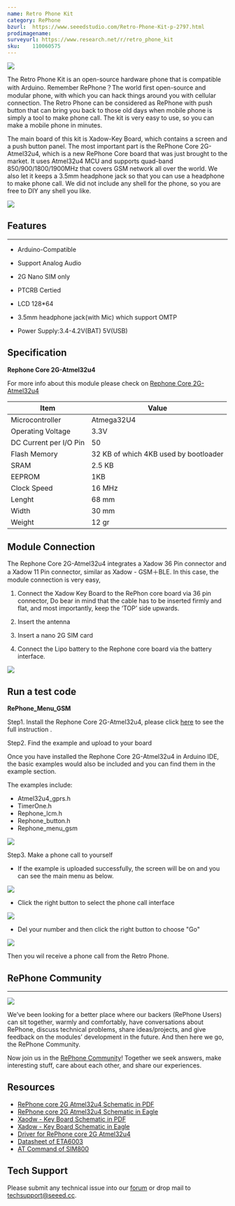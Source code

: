 ```yaml
---
name: Retro Phone Kit
category: RePhone
bzurl:  https://www.seeedstudio.com/Retro-Phone-Kit-p-2797.html
prodimagename:
surveyurl: https://www.research.net/r/retro_phone_kit
sku:    110060575
---
```

![](https://github.com/SeeedDocument/Retro_Phone_Kit/raw/master/img/Retro%20Phone%20Kit.jpg)

The Retro Phone Kit is an open-source hardware phone that is compatible with Arduino. Remember RePhone？The world first open-source and modular phone, with which you can hack things around you with cellular connection. The Retro Phone can be considered as RePhone with push button that can bring you back to those old days when mobile phone is simply a tool to make phone call. The kit is very easy to use, so you can make a mobile phone in minutes.

The main board of this kit is Xadow-Key Board, which contains a screen and a push button panel. The most important part is the RePhone Core 2G-Atmel32u4, which is a new RePhone Core board that was just brought to the market. It uses Atmel32u4 MCU and supports quad-band 850/900/1800/1900MHz that covers GSM network all over the world. We also let it keeps a 3.5mm headphone jack so that you can use a headphone to make phone call. We did not include any shell for the phone, so you are free to DIY any shell you like.

[![](https://github.com/SeeedDocument/Seeed-WiKi/raw/master/docs/images/300px-Get_One_Now_Banner-ragular.png)](https://www.seeedstudio.com/Retro-Phone-Kit-p-2797.html)

## Features
---
- Arduino-Compatible

- Support Analog Audio

- 2G Nano SIM only

- PTCRB Certied

- LCD 128*64

- 3.5mm headphone jack(with Mic) which support OMTP

- Power Supply:3.4-4.2V(BAT) 5V(USB)

## Specification

**Rephone Core 2G-Atmel32u4**

For more info about this module please check on [Rephone Core 2G-Atmel32u4](http://wiki.seeed.cc/RePhone_core_2G-Atmel32u4/)

|Item|	Value|
|---|---|
|Microcontroller|	Atmega32U4|
|Operating Voltage|	3.3V|
|DC Current per I/O Pin	|50|
|Flash Memory	|32 KB of which 4KB used by bootloader|
|SRAM	|2.5 KB
|EEPROM|	1KB
|Clock Speed	|16 MHz
|Lenght	|68 mm
|Width	|30 mm
|Weight	|12 gr

## Module Connection
The Rephone Core 2G-Atmel32u4  integrates a Xadow 36 Pin connector and a Xadow 11 Pin connector, similar as Xadow - GSM＋BLE. In this case, the module connection is very easy,

1. Connect the Xadow Key Board  to the RePhon core board via 36 pin connector, Do bear in mind that the cable has to be inserted firmly and flat, and most importantly, keep the ‘TOP’ side upwards.

2. Insert the antenna

3. Insert a nano 2G SIM card

4. Connect the Lipo battery to the Rephone core board via the battery interface.

![](https://github.com/SeeedDocument/Retro_Phone_Kit/raw/master/img/IMG_2275.JPG)

## Run a test code

**RePhone_Menu_GSM**

Step1. Install the Rephone Core 2G-Atmel32u4, please click [here](http://wiki.seeed.cc/RePhone_core_2G-Atmel32u4/#arduino-ide) to see the full instruction .

Step2. Find the example and upload to your board

Once you have installed the Rephone Core 2G-Atmel32u4 in Arduino IDE, the basic examples would also be included and you can find them in the example section.

The examples include:
- Atmel32u4_gprs.h
- TimerOne.h
- Rephone_lcm.h
- Rephone_button.h
- Rephone_menu_gsm

![](https://github.com/SeeedDocument/Retro_Phone_Kit/raw/master/img/Example%20code.png)

Step3.  Make a phone call to yourself

- If the example is uploaded successfully, the screen will be on and you can see the main menu as below.

![](https://github.com/SeeedDocument/Retro_Phone_Kit/raw/master/img/Main%20Manu.JPG)

- Click the right button to select the phone call interface

![](https://github.com/SeeedDocument/Retro_Phone_Kit/raw/master/img/Call.JPG)

- Del your number and then click the right button to choose "Go"

![](https://github.com/SeeedDocument/Retro_Phone_Kit/raw/master/img/Del.JPG)

Then you wil receive a phone call from the Retro Phone.

##  RePhone Community
---
[![](https://github.com/SeeedDocument/RePhone_Lumi_Kit/raw/master/img/RePhone_Community-2.png)](http://forum.seeedstudio.com/viewforum.php?f=71&amp;sid=b70f8138c89becf7701260bb41faf9f4)

We’ve been looking for a better place where our backers (RePhone Users) can sit together, warmly and comfortably, have conversations about RePhone, discuss technical problems, share ideas/projects, and give feedback on the modules’ development in the future. And then here we go, the RePhone Community.

Now join us in the [RePhone Community](http://forum.seeedstudio.com/viewforum.php?f=71&amp;sid=b70f8138c89becf7701260bb41faf9f4)! Together we seek answers, make interesting stuff, care about each other, and share our experiences.


## Resources

- [RePhone core 2G Atmel32u4 Schematic in PDF](https://github.com/SeeedDocument/Retro_Phone_Kit/raw/master/res/RePhone%20core%202G-Atmel32u4%20v1.0.pdf)
- [RePhone core 2G Atmel32u4 Schematic in Eagle](https://github.com/SeeedDocument/Retro_Phone_Kit/raw/master/res/RePhone%20core%202G-Atmel32u4%20v1.0_Eagle.zip)
- [Xaodw - Key Board Schematic in PDF](https://github.com/SeeedDocument/Retro_Phone_Kit/raw/master/res/Xadow%20-%20Key%20Board%20v1.0.pdf)
- [Xadow - Key Board Schematic in Eagle](https://github.com/SeeedDocument/Retro_Phone_Kit/raw/master/res/202001232_PCBA%3BXadow%20-%20Key%20Board_Eagle.zip)
- [Driver for RePhone core 2G Atmel32u4](https://github.com/SeeedDocument/Retro_Phone_Kit/raw/master/res/RePhone%20core%202G-Atmel32u4%20driver.zip)
- [Datasheet of ETA6003](https://github.com/SeeedDocument/Retro_Phone_Kit/raw/master/res/ETA6003.pdf)
- [AT Command of SIM800](https://github.com/SeeedDocument/Retro_Phone_Kit/raw/master/res/SIM800_AT.pdf)

## Tech Support
Please submit any technical issue into our [forum](http://forum.seeedstudio.com/) or drop mail to techsupport@seeed.cc. 